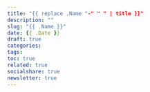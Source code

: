 ```yaml
---
title: "{{ replace .Name "-" " " | title }}"
description: ""
slug: "{{ .Name }}"
date: {{ .Date }}
draft: true
categories:
tags:
toc: true
related: true
socialshare: true
newsletter: true
---
```


